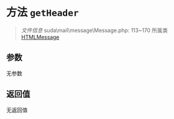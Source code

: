 # 方法 `getHeader`

> *文件信息* suda\mail\message\Message.php: 113~170
> 所属类 [HTMLMessage](../HTMLMessage.md)




## 参数


无参数


## 返回值

无返回值
